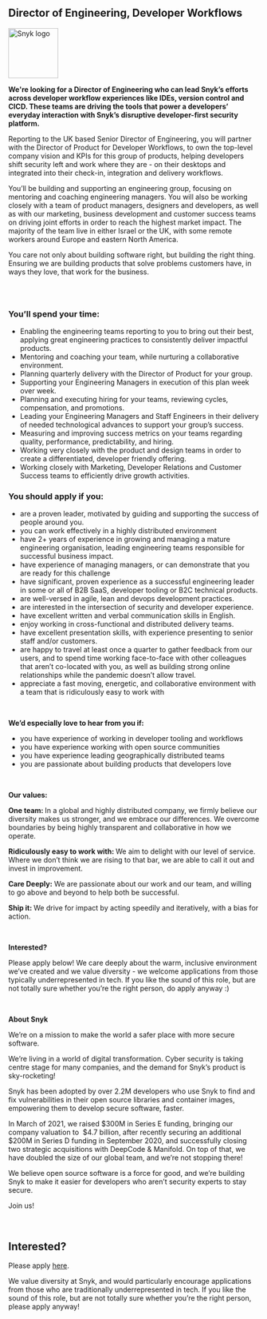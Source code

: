 Director of Engineering, Developer Workflows
---

<img src="https://res.cloudinary.com/snyk/image/upload/v1537345894/press-kit/brand/logo-black.png" width="100" alt="Snyk logo" />

<p><strong>We're looking for a Director of Engineering who can lead Snyk’s efforts across developer workflow experiences like IDEs, version control and CICD. These teams are driving the tools that power a developers’ everyday interaction with Snyk’s disruptive developer-first security platform.</strong></p>
<p><span style="font-weight: 400;">Reporting to the UK based Senior Director of Engineering, you will partner with the Director of Product for Developer Workflows, to own the top-level company vision and KPIs for this group of products, helping developers shift security left and work where they are - on their desktops and integrated into their check-in, integration and delivery workflows.&nbsp;</span></p>
<p><span style="font-weight: 400;">You’ll be building and supporting an engineering group, focusing on mentoring and coaching engineering managers. You will also be working closely with a team of product managers, designers and developers, as well as with our marketing, business development and customer success teams on driving joint efforts in order to reach the highest market impact. The majority of the team live in either Israel or the UK, with some remote workers around Europe and eastern North America.&nbsp;</span></p>
<p><span style="font-weight: 400;">You care not only about building software right, but building the right thing. Ensuring we are building products that solve problems customers have, in ways they love, that work for the business.&nbsp;</span></p>
<h3>&nbsp;</h3>
<h3><strong>You’ll spend your time:</strong></h3>
<ul>
<li style="font-weight: 400;"><span style="font-weight: 400;">Enabling the engineering teams reporting to you to bring out their best, applying great engineering practices to consistently deliver impactful products.</span></li>
<li style="font-weight: 400;"><span style="font-weight: 400;">Mentoring and coaching your team, while nurturing a collaborative environment.</span></li>
<li style="font-weight: 400;"><span style="font-weight: 400;">Planning quarterly delivery with the Director of Product for your group.</span></li>
<li style="font-weight: 400;"><span style="font-weight: 400;">Supporting your Engineering Managers in execution of this plan week over week.</span></li>
<li style="font-weight: 400;"><span style="font-weight: 400;">Planning and executing hiring for your teams, reviewing cycles, compensation, and promotions.</span></li>
<li style="font-weight: 400;"><span style="font-weight: 400;">Leading your Engineering Managers and Staff Engineers in their delivery of needed technological advances to support your group’s success.</span></li>
<li style="font-weight: 400;"><span style="font-weight: 400;">Measuring and improving success metrics on your teams regarding quality, performance, predictability, and hiring.</span></li>
<li style="font-weight: 400;"><span style="font-weight: 400;">Working very closely with the product and design teams in order to create a differentiated, developer friendly offering.&nbsp;</span></li>
<li style="font-weight: 400;"><span style="font-weight: 400;">Working closely with Marketing, Developer Relations and Customer Success teams to efficiently drive growth activities.</span></li>
</ul>
<h3><strong>You should apply if you:</strong></h3>
<ul>
<li style="font-weight: 400;"><span style="font-weight: 400;">are a proven leader, motivated by guiding and supporting the success of people around you.</span></li>
<li style="font-weight: 400;"><span style="font-weight: 400;">you can work effectively in a highly distributed environment</span></li>
<li style="font-weight: 400;"><span style="font-weight: 400;">have 2+ years of experience in growing and managing a mature engineering organisation, leading engineering teams responsible for successful business impact.</span></li>
<li style="font-weight: 400;"><span style="font-weight: 400;">have experience of managing managers, or can demonstrate that you are ready for this challenge</span></li>
<li style="font-weight: 400;"><span style="font-weight: 400;">have significant, proven experience as a successful engineering leader in some or all of B2B SaaS, developer tooling or B2C technical products.</span></li>
<li style="font-weight: 400;"><span style="font-weight: 400;">are well-versed in agile, lean and devops development practices.</span></li>
<li style="font-weight: 400;"><span style="font-weight: 400;">are interested in the intersection of security and developer experience.</span></li>
<li style="font-weight: 400;"><span style="font-weight: 400;">have excellent written and verbal communication skills in English.</span></li>
<li style="font-weight: 400;"><span style="font-weight: 400;">enjoy working in cross-functional and distributed delivery teams.</span></li>
<li style="font-weight: 400;"><span style="font-weight: 400;">have excellent presentation skills, with experience presenting to senior staff and/or customers.</span></li>
<li style="font-weight: 400;"><span style="font-weight: 400;">are happy to travel at least once a quarter to gather feedback from our users, and to spend time working face-to-face with other colleagues that aren’t co-located with you, as well as building strong online relationships while the pandemic doesn’t allow travel.</span></li>
<li style="font-weight: 400;"><span style="font-weight: 400;">appreciate a fast moving, energetic, and collaborative environment with a team that is ridiculously easy to work with</span></li>
</ul>
<p>&nbsp;</p>
<p><strong>We’d especially love to hear from you if:</strong></p>
<ul>
<li style="font-weight: 400;"><span style="font-weight: 400;">you have experience of working in developer tooling and workflows</span></li>
<li style="font-weight: 400;"><span style="font-weight: 400;">you have experience working with open source communities</span></li>
<li style="font-weight: 400;"><span style="font-weight: 400;">you have experience leading geographically distributed teams</span></li>
<li style="font-weight: 400;"><span style="font-weight: 400;">you are passionate about building products that developers love</span></li>
</ul>
<p>&nbsp;</p>
<p><strong>Our values:</strong></p>
<p><strong>One team: </strong><span style="font-weight: 400;">In a global and highly distributed company, we firmly believe our diversity makes us stronger, and we embrace our differences. We overcome boundaries by being highly transparent and collaborative in how we operate.</span></p>
<p><strong>Ridiculously easy to work with: </strong><span style="font-weight: 400;">We aim to delight with our level of service. Where we don’t think we are rising to that bar, we are able to call it out and invest in improvement.</span></p>
<p><strong>Care Deeply:</strong><span style="font-weight: 400;"> We are passionate about our work and our team, and willing to go above and beyond to help both be successful.</span></p>
<p><strong>Ship it: </strong><span style="font-weight: 400;">We drive for impact by acting speedily and iteratively, with a bias for action.</span></p>
<p>&nbsp;</p>
<p><strong>Interested?</strong></p>
<p><span style="font-weight: 400;">Please apply below! We care deeply about the warm, inclusive environment we’ve created and we value diversity - we welcome applications from those typically underrepresented in tech. If you like the sound of this role, but are not totally sure whether you’re the right person, do apply anyway :)</span></p>
<p>&nbsp;</p>
<p><strong>About Snyk</strong></p>
<p><span style="font-weight: 400;">We’re on a mission to make the world a safer place with more secure software.</span></p>
<p><span style="font-weight: 400;">We’re living in a world of digital transformation. Cyber security is taking centre stage for many companies, and the demand for Snyk’s product is sky-rocketing!&nbsp;&nbsp;</span></p>
<p><span style="font-weight: 400;">Snyk has been adopted by over 2.2M developers who use Snyk to find and fix vulnerabilities in their open source libraries and container images, empowering them to develop secure software, faster.</span></p>
<p><span style="font-weight: 400;">In March of 2021, we raised $300M in Series E funding, bringing our company valuation to&nbsp; $4.7 billion, after recently securing an additional $200M in Series D funding in September 2020, and successfully closing two strategic acquisitions with DeepCode &amp; Manifold. On top of that, we have doubled the size of our global team, and we’re not stopping there!&nbsp;&nbsp;</span></p>
<p><span style="font-weight: 400;">We believe open source software is a force for good, and we’re building Snyk to make it easier for developers who aren’t security experts to stay secure.&nbsp; </span></p>
<p><span style="font-weight: 400;">Join us!</span></p>
<p>&nbsp;</p>

Interested?
---

Please apply [here](https://boards.greenhouse.io/snyk/jobs/5291690002#app).

We value diversity at Snyk, and would particularly encourage applications from those who are traditionally underrepresented in tech.
If you like the sound of this role, but are not totally sure whether you’re the right person, please apply anyway!
